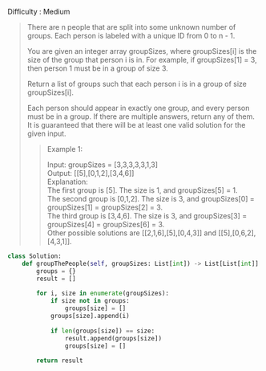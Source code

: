 Difficulty : Medium

>There are n people that are split into some unknown number of groups. Each person is labeled with a unique ID from 0 to n - 1.
>
>You are given an integer array groupSizes, where groupSizes[i] is the size of the group that person i is in. For example, if groupSizes[1] = 3, then person 1 must be in a group of size 3.
>
>Return a list of groups such that each person i is in a group of size groupSizes[i].
>
>Each person should appear in exactly one group, and every person must be in a group. If there are multiple answers, return any of them. It is guaranteed that there will be at least one valid solution for the given input.
>
>>Example 1:  
>>
>>Input: groupSizes = [3,3,3,3,3,1,3]  
>>Output: [[5],[0,1,2],[3,4,6]]  
>>Explanation:   
>>The first group is [5]. The size is 1, and groupSizes[5] = 1.  
>>The second group is [0,1,2]. The size is 3, and groupSizes[0] = groupSizes[1] = groupSizes[2] = 3.  
>>The third group is [3,4,6]. The size is 3, and groupSizes[3] = groupSizes[4] = groupSizes[6] = 3.  
>>Other possible solutions are [[2,1,6],[5],[0,4,3]] and [[5],[0,6,2],[4,3,1]].

```python
class Solution:
    def groupThePeople(self, groupSizes: List[int]) -> List[List[int]]:
        groups = {}
        result = []
        
        for i, size in enumerate(groupSizes):
            if size not in groups:
                groups[size] = []
            groups[size].append(i)
            
            if len(groups[size]) == size:
                result.append(groups[size])
                groups[size] = []
                
        return result
```
